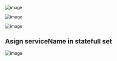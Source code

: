 ![image](https://github.com/user-attachments/assets/0175ec57-b017-4a6c-9d45-f35dd03d8561)


![image](https://github.com/user-attachments/assets/585d9391-4942-4d30-b2c7-34cd49bcae57)



![image](https://github.com/user-attachments/assets/0339383f-2a7f-43bc-a5b1-bf248440ca53)


## Asign serviceName in statefull set

![image](https://github.com/user-attachments/assets/f74168aa-64c4-4a14-bbdc-09eca55da700)
